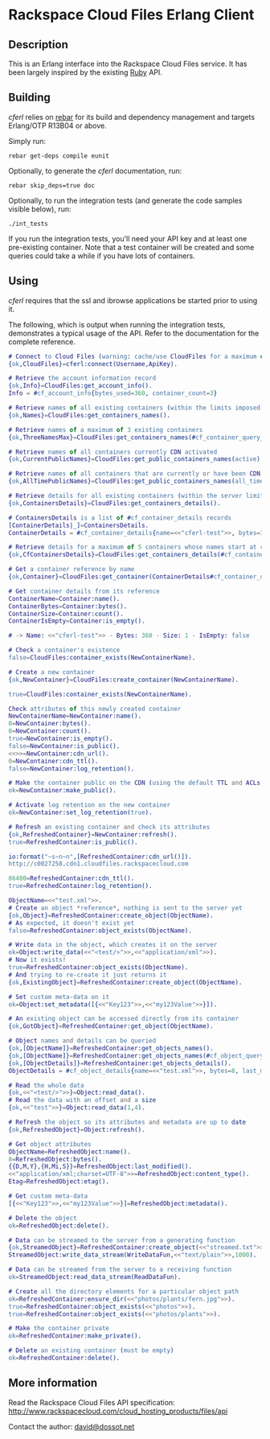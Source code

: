 Rackspace Cloud Files Erlang Client
===================================

Description
-----------

This is an Erlang interface into the Rackspace Cloud Files service. It has been largely inspired by the existing [Ruby](http://github.com/rackspace/ruby-cloudfiles) API.


Building
--------

*cferl* relies on [rebar](http://bitbucket.org/basho/rebar/wiki/Home) for its build and dependency management and targets Erlang/OTP R13B04 or above.

Simply run:

    rebar get-deps compile eunit

Optionally, to generate the *cferl* documentation, run:

    rebar skip_deps=true doc

Optionally, to run the integration tests (and generate the code samples visible below), run:

    ./int_tests

If you run the integration tests, you'll need your API key and at least one pre-existing container. Note that a test container will be created and some queries could take a while if you have lots of containers.


Using
-----

*cferl* requires that the ssl and ibrowse applications be started prior to using it.

The following, which is output when running the integration tests, demonstrates a typical usage of the API. Refer to the documentation for the complete reference.

```erlang
# Connect to Cloud Files (warning: cache/use CloudFiles for a maximum of 24 hours!)
{ok,CloudFiles}=cferl:connect(Username,ApiKey).

# Retrieve the account information record
{ok,Info}=CloudFiles:get_account_info().
Info = #cf_account_info{bytes_used=360, container_count=3}

# Retrieve names of all existing containers (within the limits imposed by Cloud Files server)
{ok,Names}=CloudFiles:get_containers_names().

# Retrieve names of a maximum of 3 existing containers
{ok,ThreeNamesMax}=CloudFiles:get_containers_names(#cf_container_query_args{limit=3}).

# Retrieve names of all containers currently CDN activated
{ok,CurrentPublicNames}=CloudFiles:get_public_containers_names(active).

# Retrieve names of all containers that are currently or have been CDN activated
{ok,AllTimePublicNames}=CloudFiles:get_public_containers_names(all_time).

# Retrieve details for all existing containers (within the server limits)
{ok,ContainersDetails}=CloudFiles:get_containers_details().

# ContainersDetails is a list of #cf_container_details records
[ContainerDetails|_]=ContainersDetails.
ContainerDetails = #cf_container_details{name=<<"cferl-test">>, bytes=360, count=1}

# Retrieve details for a maximum of 5 containers whose names start at cf
{ok,CfContainersDetails}=CloudFiles:get_containers_details(#cf_container_query_args{marker=<<"cf">>,limit=5}).

# Get a container reference by name
{ok,Container}=CloudFiles:get_container(ContainerDetails#cf_container_details.name).

# Get container details from its reference
ContainerName=Container:name().
ContainerBytes=Container:bytes().
ContainerSize=Container:count().
ContainerIsEmpty=Container:is_empty().

# -> Name: <<"cferl-test">> - Bytes: 360 - Size: 1 - IsEmpty: false

# Check a container's existence
false=CloudFiles:container_exists(NewContainerName).

# Create a new container
{ok,NewContainer}=CloudFiles:create_container(NewContainerName).

true=CloudFiles:container_exists(NewContainerName).

Check attributes of this newly created container
NewContainerName=NewContainer:name().
0=NewContainer:bytes().
0=NewContainer:count().
true=NewContainer:is_empty().
false=NewContainer:is_public().
<<>>=NewContainer:cdn_url().
0=NewContainer:cdn_ttl().
false=NewContainer:log_retention().

# Make the container public on the CDN (using the default TTL and ACLs)
ok=NewContainer:make_public().

# Activate log retention on the new container
ok=NewContainer:set_log_retention(true).

# Refresh an existing container and check its attributes
{ok,RefreshedContainer}=NewContainer:refresh().
true=RefreshedContainer:is_public().

io:format("~s~n~n",[RefreshedContainer:cdn_url()]).
http://c0027258.cdn1.cloudfiles.rackspacecloud.com

86400=RefreshedContainer:cdn_ttl().
true=RefreshedContainer:log_retention().

ObjectName=<<"test.xml">>.
# Create an object *reference*, nothing is sent to the server yet
{ok,Object}=RefreshedContainer:create_object(ObjectName).
# As expected, it doesn't exist yet
false=RefreshedContainer:object_exists(ObjectName).

# Write data in the object, which creates it on the server
ok=Object:write_data(<<"<test/>">>,<<"application/xml">>).
# Now it exists!
true=RefreshedContainer:object_exists(ObjectName).
# And trying to re-create it just returns it
{ok,ExistingObject}=RefreshedContainer:create_object(ObjectName).

# Set custom meta-data on it
ok=Object:set_metadata([{<<"Key123">>,<<"my123Value">>}]).

# An existing object can be accessed directly from its container
{ok,GotObject}=RefreshedContainer:get_object(ObjectName).

# Object names and details can be queried
{ok,[ObjectName]}=RefreshedContainer:get_objects_names().
{ok,[ObjectName]}=RefreshedContainer:get_objects_names(#cf_object_query_args{limit=1}).
{ok,[ObjectDetails]}=RefreshedContainer:get_objects_details().
ObjectDetails = #cf_object_details{name=<<"test.xml">>, bytes=8, last_modified={{2010,10,14},{15,49,22}}, content_type=application/xml, etag=4366c359d1a7b9b248fa262775613699}

# Read the whole data
{ok,<<"<test/>">>}=Object:read_data().
# Read the data with an offset and a size
{ok,<<"test">>}=Object:read_data(1,4).

# Refresh the object so its attributes and metadata are up to date
{ok,RefreshedObject}=Object:refresh().

# Get object attributes
ObjectName=RefreshedObject:name().
8=RefreshedObject:bytes().
{{D,M,Y},{H,Mi,S}}=RefreshedObject:last_modified().
<<"application/xml;charset=UTF-8">>=RefreshedObject:content_type().
Etag=RefreshedObject:etag().

# Get custom meta-data
[{<<"Key123">>,<<"my123Value">>}]=RefreshedObject:metadata().

# Delete the object
ok=RefreshedObject:delete().

# Data can be streamed to the server from a generating function
{ok,StreamedObject}=RefreshedContainer:create_object(<<"streamed.txt">>).
StreamedObject:write_data_stream(WriteDataFun,<<"text/plain">>,1000).

# Data can be streamed from the server to a receiving function
ok=StreamedObject:read_data_stream(ReadDataFun).

# Create all the directory elements for a particular object path
ok=RefreshedContainer:ensure_dir(<<"photos/plants/fern.jpg">>).
true=RefreshedContainer:object_exists(<<"photos">>).
true=RefreshedContainer:object_exists(<<"photos/plants">>).

# Make the container private
ok=RefreshedContainer:make_private().

# Delete an existing container (must be empty)
ok=RefreshedContainer:delete().
```    

More information
----------------

Read the Rackspace Cloud Files API specification: <http://www.rackspacecloud.com/cloud_hosting_products/files/api>

Contact the author: <david@dossot.net>


